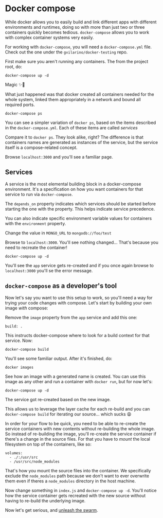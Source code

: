 # Docker compose

While docker allows you to easily build and link different apps with different environments and runtimes, doing so with more than just two or three containers quickly becomes tedious. `docker-compose` allows you to work with complex container systems very easily.

For working with `docker-compose`, you will need a `docker-compose.yml` file. Check out the one under the `gvilarino/docker-testing` repo.

First make sure you aren't running any containers. The from the project root, do:

```
docker-compose up -d
```

Magic ✨🐳

What just happened was that docker created all containers needed for the whole system, linked them appropriately in a network and bound all required ports.

```
docker-compose ps
```

You can see a simpler variation of `docker ps`, based on the items described in the `docker-compose.yml`. Each of these items are called _services_

Compare it to `docker ps`. They look alike, right? The difference is that containers names are generated as instances of the service, but the service itself is a compose-related concept.

Browse `localhost:3000` and you'll see a familiar page.

## Services

A service is the most elemental building block in a docker-compose environment. It's a specification on how you want containers for that service to run via `docker-compose`.

The `depends_on` property indicates which services should be started before starting the one with the property. This helps indicate service precedence.

You can also indicate specific environment variable values for containers with the `environment` property.

Change the value in `MONGO_URL` to `mongodb://foo/test`

Browse to `localhost:3000`. You'll see nothing changed... That's because you need to recreate the container!

```
docker-compose up -d
```

You'll see the `app` service gets re-created and if you once again browse to `localhost:3000` you'll se the error message.

## `docker-compose` as a developer's tool

Now let's say you want to use this setup to work, so you'll need a way for trying your code changes with compose. Let's start by building your own image *with* compose:

Remove the `image` property from the `app` service and add this one:

```
build: .
```

This instructs docker-compose where to look for a build context for that service. Now:

```
docker-compose build
```

You'll see some familiar output. After it's finished, do:

```
docker images
```

See how an image with a generated name is created. You can use this image as any other and run a container with `docker run`, but for now let's:

```
docker-compose up -d
```

The service got re-created based on the new image.

This allows us to leverage the layer cache for each re-build and you can `docker-compose build` for iterating our source... which sucks 😩

In order for your flow to be quick, you need to be able to re-create the service containers with new contents without re-building the whole image. So instead of re-building the image, you'll re-create the service container if there's a change in the source files. For that you have to _mount_ the local filesystem on top of the containers, like so:


```
volumes:
  - ./:/usr/src
  - /usr/src/node_modules
```

That's how you mount the source files into the container. We specifically exclude the `node_modules` path because we don't want to ever overwrite them even if theres a `node_modules` directory in the host machine.

Now change something in `index.js` and `docker-compose up -d`. You'll notice how the service container gets recreated with the new source without having to re-build the underlying image.

Now let's get serious, and [unleash the swarm](https://github.com/gvilarino/docker-workshop/tree/master/4-docker-swarm).
